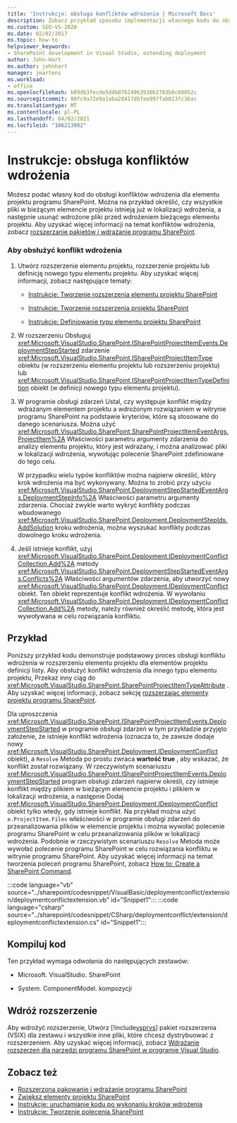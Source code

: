 ```yaml
---
title: 'Instrukcje: obsługa konfliktów wdrożenia | Microsoft Docs'
description: Zobacz przykład sposobu implementacji własnego kodu do obsługi konfliktów wdrożenia dla elementu projektu programu SharePoint.
ms.custom: SEO-VS-2020
ms.date: 02/02/2017
ms.topic: how-to
helpviewer_keywords:
- SharePoint development in Visual Studio, extending deployment
author: John-Hart
ms.author: johnhart
manager: jmartens
ms.workload:
- office
ms.openlocfilehash: b09db3fecde5d4b87b24963930b2783b0c68052c
ms.sourcegitcommit: 80fc9a72e9a1aba2d417dbfee997fab013fc36ac
ms.translationtype: MT
ms.contentlocale: pl-PL
ms.lasthandoff: 04/02/2021
ms.locfileid: "106213982"
---
```

# <a name="how-to-handle-deployment-conflicts"></a>Instrukcje: obsługa konfliktów wdrożenia
  Możesz podać własny kod do obsługi konfliktów wdrożenia dla elementu projektu programu SharePoint. Można na przykład określić, czy wszystkie pliki w bieżącym elemencie projektu istnieją już w lokalizacji wdrożenia, a następnie usunąć wdrożone pliki przed wdrożeniem bieżącego elementu projektu. Aby uzyskać więcej informacji na temat konfliktów wdrożenia, zobacz [rozszerzanie pakietów i wdrażanie programu SharePoint](../sharepoint/extending-sharepoint-packaging-and-deployment.md).

### <a name="to-handle-a-deployment-conflict"></a>Aby obsłużyć konflikt wdrożenia

1. Utwórz rozszerzenie elementu projektu, rozszerzenie projektu lub definicję nowego typu elementu projektu. Aby uzyskać więcej informacji, zobacz następujące tematy:

    - [Instrukcje: Tworzenie rozszerzenia elementu projektu SharePoint](../sharepoint/how-to-create-a-sharepoint-project-item-extension.md)

    - [Instrukcje: Tworzenie rozszerzenia projektu SharePoint](../sharepoint/how-to-create-a-sharepoint-project-extension.md)

    - [Instrukcje: Definiowanie typu elementu projektu SharePoint](../sharepoint/how-to-define-a-sharepoint-project-item-type.md)

2. W rozszerzeniu Obsługuj <xref:Microsoft.VisualStudio.SharePoint.ISharePointProjectItemEvents.DeploymentStepStarted> zdarzenie <xref:Microsoft.VisualStudio.SharePoint.ISharePointProjectItemType> obiektu (w rozszerzeniu elementu projektu lub rozszerzeniu projektu) lub <xref:Microsoft.VisualStudio.SharePoint.ISharePointProjectItemTypeDefinition> obiekt (w definicji nowego typu elementu projektu).

3. W programie obsługi zdarzeń Ustal, czy występuje konflikt między wdrażanym elementem projektu a wdrożonym rozwiązaniem w witrynie programu SharePoint na podstawie kryteriów, które są stosowane do danego scenariusza. Można użyć <xref:Microsoft.VisualStudio.SharePoint.SharePointProjectItemEventArgs.ProjectItem%2A> Właściwości parametru argumenty zdarzenia do analizy elementu projektu, który jest wdrażany, i można analizować pliki w lokalizacji wdrożenia, wywołując polecenie SharePoint zdefiniowane do tego celu.

     W przypadku wielu typów konfliktów można najpierw określić, który krok wdrożenia ma być wykonywany. Można to zrobić przy użyciu <xref:Microsoft.VisualStudio.SharePoint.DeploymentStepStartedEventArgs.DeploymentStepInfo%2A> Właściwości parametru argumenty zdarzenia. Chociaż zwykle warto wykryć konflikty podczas wbudowanego <xref:Microsoft.VisualStudio.SharePoint.Deployment.DeploymentStepIds.AddSolution> kroku wdrożenia, można wyszukać konflikty podczas dowolnego kroku wdrożenia.

4. Jeśli istnieje konflikt, użyj <xref:Microsoft.VisualStudio.SharePoint.Deployment.IDeploymentConflictCollection.Add%2A> metody <xref:Microsoft.VisualStudio.SharePoint.DeploymentStepStartedEventArgs.Conflicts%2A> Właściwości argumentów zdarzenia, aby utworzyć nowy <xref:Microsoft.VisualStudio.SharePoint.Deployment.IDeploymentConflict> obiekt. Ten obiekt reprezentuje konflikt wdrożenia. W wywołaniu <xref:Microsoft.VisualStudio.SharePoint.Deployment.IDeploymentConflictCollection.Add%2A> metody, należy również określić metodę, która jest wywoływana w celu rozwiązania konfliktu.

## <a name="example"></a>Przykład
 Poniższy przykład kodu demonstruje podstawowy proces obsługi konfliktu wdrożenia w rozszerzeniu elementu projektu dla elementów projektu definicji listy. Aby obsłużyć konflikt wdrożenia dla innego typu elementu projektu, Przekaż inny ciąg do <xref:Microsoft.VisualStudio.SharePoint.SharePointProjectItemTypeAttribute> . Aby uzyskać więcej informacji, zobacz sekcję [rozszerzając elementy projektu programu SharePoint](../sharepoint/extending-sharepoint-project-items.md).

 Dla uproszczenia <xref:Microsoft.VisualStudio.SharePoint.ISharePointProjectItemEvents.DeploymentStepStarted> w programie obsługi zdarzeń w tym przykładzie przyjęto założenie, że istnieje konflikt wdrożenia (oznacza to, że zawsze dodaje nowy <xref:Microsoft.VisualStudio.SharePoint.Deployment.IDeploymentConflict> obiekt), a `Resolve` Metoda po prostu zwraca **wartość true** , aby wskazać, że konflikt został rozwiązany. W rzeczywistym scenariuszu <xref:Microsoft.VisualStudio.SharePoint.ISharePointProjectItemEvents.DeploymentStepStarted> program obsługi zdarzeń najpierw określi, czy istnieje konflikt między plikiem w bieżącym elemencie projektu i plikiem w lokalizacji wdrożenia, a następnie Dodaj <xref:Microsoft.VisualStudio.SharePoint.Deployment.IDeploymentConflict> obiekt tylko wtedy, gdy istnieje konflikt. Na przykład można użyć `e.ProjectItem.Files` właściwości w programie obsługi zdarzeń do przeanalizowania plików w elemencie projektu i można wywołać polecenie programu SharePoint w celu przeanalizowania plików w lokalizacji wdrożenia. Podobnie w rzeczywistym scenariuszu `Resolve` Metoda może wywołać polecenie programu SharePoint w celu rozwiązania konfliktu w witrynie programu SharePoint. Aby uzyskać więcej informacji na temat tworzenia poleceń programu SharePoint, zobacz [How to: Create a SharePoint Command](../sharepoint/how-to-create-a-sharepoint-command.md).

 :::code language="vb" source="../sharepoint/codesnippet/VisualBasic/deploymentconflict/extension/deploymentconflictextension.vb" id="Snippet1":::
 :::code language="csharp" source="../sharepoint/codesnippet/CSharp/deploymentconflict/extension/deploymentconflictextension.cs" id="Snippet1":::

## <a name="compile-the-code"></a>Kompiluj kod
 Ten przykład wymaga odwołania do następujących zestawów:

- Microsoft. VisualStudio. SharePoint

- System. ComponentModel. kompozycji

## <a name="deploy-the-extension"></a>Wdróż rozszerzenie
 Aby wdrożyć rozszerzenie, Utwórz [!include[vsprvs](../sharepoint/includes/vsprvs-md.md)] pakiet rozszerzenia (VSIX) dla zestawu i wszystkie inne pliki, które chcesz dystrybuować z rozszerzeniem. Aby uzyskać więcej informacji, zobacz [Wdrażanie rozszerzeń dla narzędzi programu SharePoint w programie Visual Studio](../sharepoint/deploying-extensions-for-the-sharepoint-tools-in-visual-studio.md).

## <a name="see-also"></a>Zobacz też
- [Rozszerzona pakowanie i wdrażanie programu SharePoint](../sharepoint/extending-sharepoint-packaging-and-deployment.md)
- [Zwiększ elementy projektu SharePoint](../sharepoint/extending-sharepoint-project-items.md)
- [Instrukcje: uruchamianie kodu po wykonaniu kroków wdrożenia](../sharepoint/how-to-run-code-when-deployment-steps-are-executed.md)
- [Instrukcje: Tworzenie polecenia SharePoint](../sharepoint/how-to-create-a-sharepoint-command.md)
